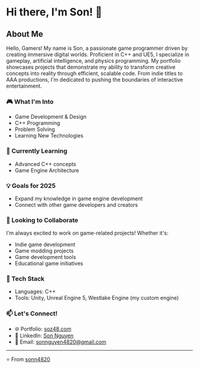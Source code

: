 # Hi there, I'm Son! 👋

## About Me
Hello, Gamers!
My name is Son, a passionate game programmer driven by creating immersive digital worlds. Proficient in C++ and UE5, I specialize in gameplay, artificial intelligence, and physics programming. My portfolio showcases projects that demonstrate my ability to transform creative concepts into reality through efficient, scalable code. From indie titles to AAA productions, I'm dedicated to pushing the boundaries of interactive entertainment.

### 🎮 What I'm Into
- Game Development & Design
- C++ Programming
- Problem Solving
- Learning New Technologies

### 🌱 Currently Learning
- Advanced C++ concepts
- Game Engine Architecture

### 💡 Goals for 2025
- Expand my knowledge in game engine development
- Connect with other game developers and creators

### 🤝 Looking to Collaborate
I'm always excited to work on game-related projects! Whether it's:
- Indie game development
- Game modding projects
- Game development tools
- Educational game initiatives

### 🔧 Tech Stack
- Languages: C++
- Tools: Unity, Unreal Engine 5, Westlake Engine (my custom engine)

### 📫 Let's Connect!
- 🌐 Portfolio: [soz48.com](https://www.soz48.com/)
- 💼 LinkedIn: [Son Nguyen](https://www.linkedin.com/in/soz48/)
- 📧 Email: sonnguyen4820@gmail.com

---

⭐️ From [sonn4820](https://github.com/sonn4820)
